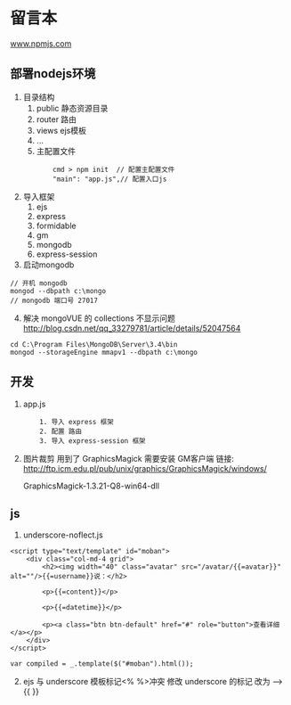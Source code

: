 # 留言本
www.npmjs.com
## 部署nodejs环境
1. 目录结构
    1. public 静态资源目录
    2. router 路由
    3. views ejs模板
    4. ...
    5. 主配置文件
        ```
            cmd > npm init  // 配置主配置文件
            "main": "app.js",// 配置入口js
        ```
2. 导入框架
    1. ejs
    2. express
    3. formidable
    4. gm
    5. mongodb
    6. express-session
3. 启动mongodb
```
// 开机 mongodb
mongod --dbpath c:\mongo
// mongodb 端口号 27017
```
4. 解决 mongoVUE 的 collections 不显示问题
http://blog.csdn.net/qq_33279781/article/details/52047564
```
cd C:\Program Files\MongoDB\Server\3.4\bin
mongod --storageEngine mmapv1 --dbpath c:\mongo
```
## 开发
1. app.js
    ```
        1. 导入 express 框架
        2. 配置 路由
        3. 导入 express-session 框架
    ```
    
2. 图片裁剪
用到了 GraphicsMagick
需要安装 GM客户端
链接:
http://ftp.icm.edu.pl/pub/unix/graphics/GraphicsMagick/windows/

    GraphicsMagick-1.3.21-Q8-win64-dll
   
## js
1. underscore-noflect.js
```
<script type="text/template" id="moban">
    <div class="col-md-4 grid">
        <h2><img width="40" class="avatar" src="/avatar/{{=avatar}}" alt=""/>{{=username}}说：</h2>

        <p>{{=content}}</p>

        <p>{{=datetime}}</p>

        <p><a class="btn btn-default" href="#" role="button">查看详细</a></p>
    </div>
</script>

var compiled = _.template($("#moban").html());
```
2. ejs 与 underscore 模板标记<% %>冲突
修改 underscore 的标记 改为 --> {{ }}
